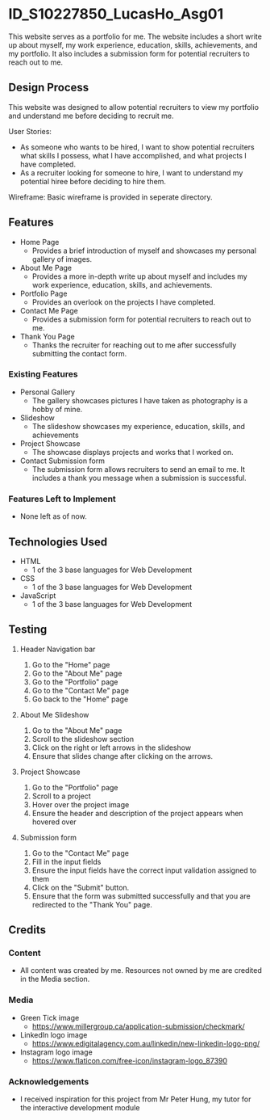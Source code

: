# ID_S10227850_LucasHo_Asg01
This website serves as a portfolio for me. The website includes a short write up about myself, my work experience, education, skills, achievements, and my portfolio. It also includes a submission form for potential recruiters to reach out to me.
 
## Design Process
This website was designed to allow potential recruiters to view my portfolio and understand me before deciding to recruit me.

User Stories:
- As someone who wants to be hired, I want to show potential recruiters what skills I possess, what I have accomplished, and what projects I have completed.
- As a recruiter looking for someone to hire, I want to understand my potential hiree before deciding to hire them.

Wireframe:
Basic wireframe is provided in seperate directory.

## Features
- Home Page 
  - Provides a brief introduction of myself and showcases my personal gallery of images.
- About Me Page 
  - Provides a more in-depth write up about myself and includes my work experience, education, skills, and achievements.
- Portfolio Page 
  - Provides an overlook on the projects I have completed.
- Contact Me Page 
  - Provides a submission form for potential recruiters to reach out to me.
- Thank You Page 
  - Thanks the recruiter for reaching out to me after successfully submitting the contact form.
 
### Existing Features
- Personal Gallery 
  - The gallery showcases pictures I have taken as photography is a hobby of mine.
- Slideshow
  - The slideshow showcases my experience, education, skills, and achievements
- Project Showcase
  - The showcase displays projects and works that I worked on.
- Contact Submission form
  - The submission form allows recruiters to send an email to me. It includes a thank you message when a submission is successful.

### Features Left to Implement
- None left as of now.

## Technologies Used
- HTML
  - 1 of the 3 base languages for Web Development
- CSS
  - 1 of the 3 base languages for Web Development
- JavaScript 
  - 1 of the 3 base languages for Web Development

## Testing
1. Header Navigation bar
    1. Go to the "Home" page
    2. Go to the "About Me" page
    3. Go to the "Portfolio" page
    4. Go to the "Contact Me" page
    5. Go back to the "Home" page


2. About Me Slideshow
   1. Go to the "About Me" page
   2. Scroll to the slideshow section
   3. Click on the right or left arrows in the slideshow
   4. Ensure that slides change after clicking on the arrows.


3. Project Showcase
    1. Go to the "Portfolio" page
    2. Scroll to a project
    3. Hover over the project image
    4. Ensure the header and description of the project appears when hovered over


4. Submission form
    1. Go to the "Contact Me" page
    2. Fill in the input fields
    3. Ensure the input fields have the correct input validation assigned to them
    4. Click on the "Submit" button.
    5. Ensure that the form was submitted successfully and that you are redirected to the "Thank You" page.

## Credits
### Content
- All content was created by me. Resources not owned by me are credited in the Media section.

### Media
- Green Tick image
  - https://www.millergroup.ca/application-submission/checkmark/
- LinkedIn logo image
  - https://www.edigitalagency.com.au/linkedin/new-linkedin-logo-png/
- Instagram logo image
  - https://www.flaticon.com/free-icon/instagram-logo_87390

### Acknowledgements
- I received inspiration for this project from Mr Peter Hung, my tutor for the interactive development module